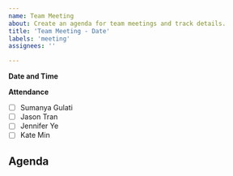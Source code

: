 ```yaml
---
name: Team Meeting
about: Create an agenda for team meetings and track details.
title: 'Team Meeting - Date'
labels: 'meeting'
assignees: ''

---
```


**Date and Time**

**Attendance**
- [ ] Sumanya Gulati
- [ ] Jason Tran
- [ ] Jennifer Ye
- [ ] Kate Min

**Agenda**
- 

